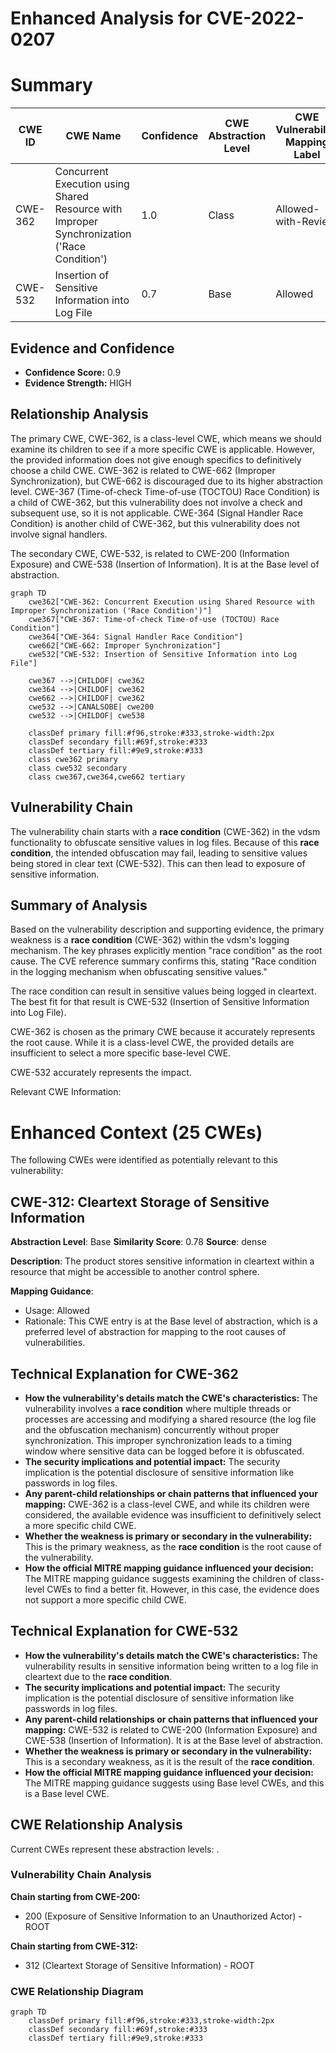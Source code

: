 # Enhanced Analysis for CVE-2022-0207

# Summary
| CWE ID | CWE Name | Confidence | CWE Abstraction Level | CWE Vulnerability Mapping Label | CWE-Vulnerability Mapping Notes |
|---|---|---|---|---|---|
| CWE-362 | Concurrent Execution using Shared Resource with Improper Synchronization ('Race Condition') | 1.0 | Class | Allowed-with-Review | Primary CWE |
| CWE-532 | Insertion of Sensitive Information into Log File | 0.7 | Base | Allowed | Secondary Candidate |

## Evidence and Confidence

*   **Confidence Score:** 0.9
*   **Evidence Strength:** HIGH

## Relationship Analysis
The primary CWE, CWE-362, is a class-level CWE, which means we should examine its children to see if a more specific CWE is applicable. However, the provided information does not give enough specifics to definitively choose a child CWE. CWE-362 is related to CWE-662 (Improper Synchronization), but CWE-662 is discouraged due to its higher abstraction level. CWE-367 (Time-of-check Time-of-use (TOCTOU) Race Condition) is a child of CWE-362, but this vulnerability does not involve a check and subsequent use, so it is not applicable. CWE-364 (Signal Handler Race Condition) is another child of CWE-362, but this vulnerability does not involve signal handlers.

The secondary CWE, CWE-532, is related to CWE-200 (Information Exposure) and CWE-538 (Insertion of Information). It is at the Base level of abstraction.

```mermaid
graph TD
    cwe362["CWE-362: Concurrent Execution using Shared Resource with Improper Synchronization ('Race Condition')"]
    cwe367["CWE-367: Time-of-check Time-of-use (TOCTOU) Race Condition"]
    cwe364["CWE-364: Signal Handler Race Condition"]
    cwe662["CWE-662: Improper Synchronization"]
    cwe532["CWE-532: Insertion of Sensitive Information into Log File"]
    
    cwe367 -->|CHILDOF| cwe362
    cwe364 -->|CHILDOF| cwe362
    cwe662 -->|CHILDOF| cwe362
    cwe532 -->|CANALSOBE| cwe200
    cwe532 -->|CHILDOF| cwe538
    
    classDef primary fill:#f96,stroke:#333,stroke-width:2px
    classDef secondary fill:#69f,stroke:#333
    classDef tertiary fill:#9e9,stroke:#333
    class cwe362 primary
    class cwe532 secondary
    class cwe367,cwe364,cwe662 tertiary
```

## Vulnerability Chain
The vulnerability chain starts with a **race condition** (CWE-362) in the vdsm functionality to obfuscate sensitive values in log files. Because of this **race condition**, the intended obfuscation may fail, leading to sensitive values being stored in clear text (CWE-532). This can then lead to exposure of sensitive information.

## Summary of Analysis
Based on the vulnerability description and supporting evidence, the primary weakness is a **race condition** (CWE-362) within the vdsm's logging mechanism. The key phrases explicitly mention "race condition" as the root cause. The CVE reference summary confirms this, stating "Race condition in the logging mechanism when obfuscating sensitive values."

The race condition can result in sensitive values being logged in cleartext. The best fit for that result is CWE-532 (Insertion of Sensitive Information into Log File).

CWE-362 is chosen as the primary CWE because it accurately represents the root cause. While it is a class-level CWE, the provided details are insufficient to select a more specific base-level CWE.

CWE-532 accurately represents the impact.

Relevant CWE Information:

# Enhanced Context (25 CWEs)
The following CWEs were identified as potentially relevant to this vulnerability:

## CWE-312: Cleartext Storage of Sensitive Information
**Abstraction Level**: Base
**Similarity Score**: 0.78
**Source**: dense

**Description**:
The product stores sensitive information in cleartext within a resource that might be accessible to another control sphere.

**Mapping Guidance**:
- Usage: Allowed
- Rationale: This CWE entry is at the Base level of abstraction, which is a preferred level of abstraction for mapping to the root causes of vulnerabilities.

## Technical Explanation for CWE-362
*   **How the vulnerability's details match the CWE's characteristics:** The vulnerability involves a **race condition** where multiple threads or processes are accessing and modifying a shared resource (the log file and the obfuscation mechanism) concurrently without proper synchronization. This improper synchronization leads to a timing window where sensitive data can be logged before it is obfuscated.
*   **The security implications and potential impact:** The security implication is the potential disclosure of sensitive information like passwords in log files.
*   **Any parent-child relationships or chain patterns that influenced your mapping:** CWE-362 is a class-level CWE, and while its children were considered, the available evidence was insufficient to definitively select a more specific child CWE.
*   **Whether the weakness is primary or secondary in the vulnerability:** This is the primary weakness, as the **race condition** is the root cause of the vulnerability.
*   **How the official MITRE mapping guidance influenced your decision:** The MITRE mapping guidance suggests examining the children of class-level CWEs to find a better fit. However, in this case, the evidence does not support a more specific child CWE.

## Technical Explanation for CWE-532
*   **How the vulnerability's details match the CWE's characteristics:** The vulnerability results in sensitive information being written to a log file in cleartext due to the **race condition**.
*   **The security implications and potential impact:** The security implication is the potential disclosure of sensitive information like passwords in log files.
*   **Any parent-child relationships or chain patterns that influenced your mapping:** CWE-532 is related to CWE-200 (Information Exposure) and CWE-538 (Insertion of Information). It is at the Base level of abstraction.
*   **Whether the weakness is primary or secondary in the vulnerability:** This is a secondary weakness, as it is the result of the **race condition**.
*   **How the official MITRE mapping guidance influenced your decision:** The MITRE mapping guidance suggests using Base level CWEs, and this is a Base level CWE.


## CWE Relationship Analysis

Current CWEs represent these abstraction levels: .


### Vulnerability Chain Analysis

**Chain starting from CWE-200:**
- 200 (Exposure of Sensitive Information to an Unauthorized Actor) - ROOT


**Chain starting from CWE-312:**
- 312 (Cleartext Storage of Sensitive Information) - ROOT



### CWE Relationship Diagram

```mermaid
graph TD
    classDef primary fill:#f96,stroke:#333,stroke-width:2px
    classDef secondary fill:#69f,stroke:#333
    classDef tertiary fill:#9e9,stroke:#333
```
